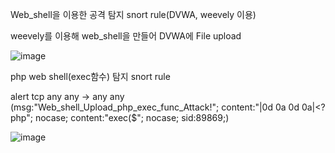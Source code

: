 Web_shell을 이용한 공격 탐지 snort rule(DVWA, weevely 이용)

weevely를 이용해 web_shell을 만들어 DVWA에 File upload

![image](https://user-images.githubusercontent.com/52124043/61447705-69612300-a98c-11e9-91e2-08f37de2a17b.png)

php web shell(exec함수) 탐지 snort rule

alert tcp any any -> any any (msg:"Web_shell_Upload_php_exec_func_Attack!"; content:"|0d 0a 0d 0a|<?php"; nocase; content:"exec($"; nocase; sid:89869;)

![image](https://user-images.githubusercontent.com/52124043/61516869-d7ffb880-aa40-11e9-9f94-9e5ca7b937b1.png)

